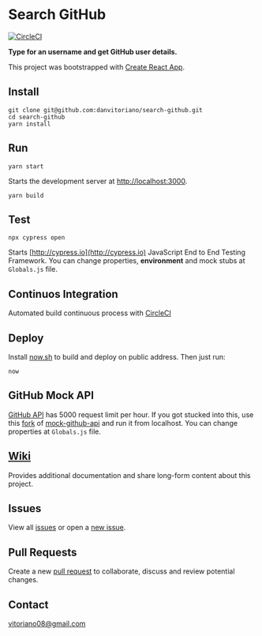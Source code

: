 # Search GitHub

[![CircleCI](https://circleci.com/gh/danvitoriano/search-github.svg?style=svg)](https://circleci.com/gh/danvitoriano/search-github)

**Type for an username and get GitHub user details.**

This project was bootstrapped with [Create React App](https://github.com/facebookincubator/create-react-app).

## Install

```
git clone git@github.com:danvitoriano/search-github.git
cd search-github
yarn install
```

## Run

```
yarn start
```

Starts the development server at [http://localhost:3000](http://localhost:3000).

```
yarn build
```

## Test

```
npx cypress open
```

Starts [http://cypress.io](http://cypress.io) JavaScript End to End Testing Framework. You can change properties, **environment** and mock stubs at `Globals.js` file.

## Continuos Integration

Automated build continuous process with [CircleCI](http://circleci.com)

## Deploy

Install [now.sh](http://now.sh) to build and deploy on public address. Then just run:

```
now
```

## GitHub Mock API

[GitHub API](https://developer.github.com/v3/) has 5000 request limit per hour. If you got stucked into this, use this [fork](https://github.com/danvitoriano/mock-github-api) of [mock-github-api](https://github.com/mzabriskie/mock-github-api) and run it from localhost. You can change properties at `Globals.js` file.

## [Wiki](https://github.com/danvitoriano/search-github/wiki)

Provides additional documentation and share long-form content about this project.

## Issues

View all [issues](https://github.com/danvitoriano/search-github/issues) or open a [new issue](https://github.com/danvitoriano/search-github/issues/new).

## Pull Requests

Create a new [pull request](https://github.com/danvitoriano/search-github/pulls) to collaborate, discuss and review potential changes.

## Contact

<vitoriano08@gmail.com>
